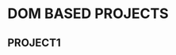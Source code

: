 # DOM BASED PROJECTS

## PROJECT1
<!-- const buttons=document.querySelectorAll(".button")
const body=document.querySelector("body")

buttons.forEach(function(button) {
  button.addEventListener('click', function(e) {
    //console.log(e);
    //console.log(e.target); // tell from where it is coming
    if(e.target.id === 'grey'){
      body.style.backgroundColor= 'grey';
    }
    if(e.target.id === 'yellow'){
      body.style.backgroundColor= 'yellow';
    }
    if(e.target.id === 'white'){
      body.style.backgroundColor= 'white';
    }
    if(e.target.id === 'blue'){
      body.style.backgroundColor= 'blue';
    }
  })
}) -->